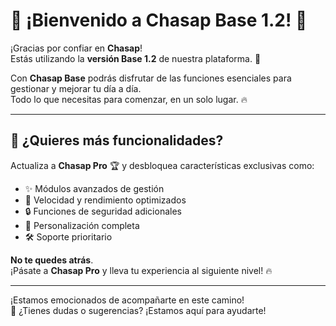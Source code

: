 # 🎉 ¡Bienvenido a **Chasap Base 1.2**! 🚀

¡Gracias por confiar en **Chasap**!  
Estás utilizando la **versión Base 1.2** de nuestra plataforma. 🎯

Con **Chasap Base** podrás disfrutar de las funciones esenciales para gestionar y mejorar tu día a día.  
Todo lo que necesitas para comenzar, en un solo lugar. 🔥

---

## 🚀 ¿Quieres más funcionalidades?

Actualiza a **Chasap Pro** 🏆 y desbloquea características exclusivas como:

- ✨ Módulos avanzados de gestión
- 🚀 Velocidad y rendimiento optimizados
- 🔒 Funciones de seguridad adicionales
- 🎨 Personalización completa
- 🛠️ Soporte prioritario

**No te quedes atrás**.  
¡Pásate a **Chasap Pro** y lleva tu experiencia al siguiente nivel! 🔥

---

¡Estamos emocionados de acompañarte en este camino!  
💬 ¿Tienes dudas o sugerencias? ¡Estamos aquí para ayudarte!

